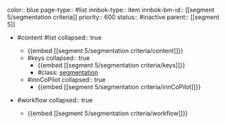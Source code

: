 color:: blue
page-type:: #list
innbok-type:: item
innbok-bm-id:: [[segment 5/segmentation criteria]]
priority:: 600
status:: #inactive
parent:: [[segment 5]]

- #content #list
  collapsed:: true
	- {{embed [[segment 5/segmentation criteria/content]]}}
  - #keys
    collapsed:: true
	  - {{embed [[segment 5/segmentation criteria/keys]]}}
	  - #class: [segmentation](https://go.innbok.com/#/page/innBoK%2Fclass%2Fsegmentation)
  - #innCoPilot
    collapsed:: true
	  - {{embed [[segment 5/segmentation criteria/innCoPilot]]}}

- #workflow
  collapsed:: true
	- {{embed [[segment 5/segmentation criteria/workflow]]}}






